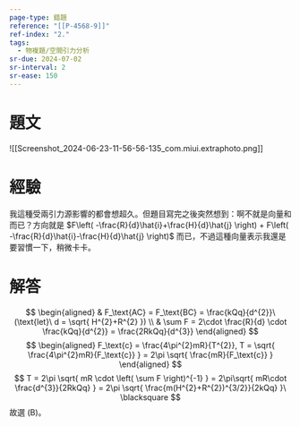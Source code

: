 ```yaml
---
page-type: 錯題
reference: "[[P-4568-9]]"
ref-index: "2."
tags:
  - 物複題/空間引力分析
sr-due: 2024-07-02
sr-interval: 2
sr-ease: 150
---
```

# 題文
![[Screenshot_2024-06-23-11-56-56-135_com.miui.extraphoto.png]]
# 經驗
我這種受兩引力源影響的都會想超久。但題目寫完之後突然想到：啊不就是向量和而已？方向就是 $F\left( -\frac{R}{d}\hat{i}+\frac{H}{d}\hat{j} \right) + F\left( -\frac{R}{d}\hat{i}-\frac{H}{d}\hat{j} \right)$ 而已，不過這種向量表示我還是要習慣一下，稍微卡卡。
# 解答
$$
\begin{aligned}
 & F_\text{AC} = F_\text{BC} = \frac{kQq}{d^{2}}\ (\text{let}\ d = \sqrt{ H^{2}+R^{2} }) \\
 & \sum F = 2\cdot \frac{R}{d} \cdot \frac{kQq}{d^{2}} = \frac{2RkQq}{d^{3}}
\end{aligned}
$$
$$
\begin{aligned}
F_\text{c} = \frac{4\pi^{2}mR}{T^{2}}, T = \sqrt{ \frac{4\pi^{2}mR}{F_\text{c}} } = 2\pi \sqrt{ \frac{mR}{F_\text{c}} }
\end{aligned}
$$
$$
T = 2\pi \sqrt{ mR \cdot \left( \sum F \right)^{-1} } = 2\pi\sqrt{ mR\cdot \frac{d^{3}}{2RkQq} } = 2\pi \sqrt{ \frac{m(H^{2}+R^{2})^{3/2}}{2kQq} }\ \blacksquare
$$
故選 (B)。